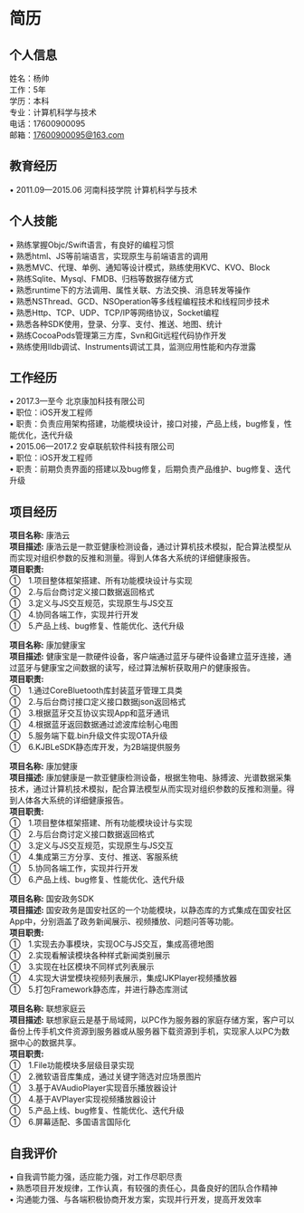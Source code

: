 # 简历

## 个人信息<br>
姓名：杨帅<br> 
工作：5年<br>
学历：本科<br>
专业：计算机科学与技术<br>
电话：17600900095<br>
邮箱：17600900095@163.com<br>


## 教育经历<br>
•	2011.09—2015.06   河南科技学院   计算机科学与技术<br>

## 个人技能<br>
•	熟练掌握Objc/Swift语言，有良好的编程习惯<br>
•	熟悉html、JS等前端语言，实现原生与前端语言的调用<br>
•	熟悉MVC、代理、单例、通知等设计模式，熟练使用KVC、KVO、Block<br>
•	熟练Sqlite、Mysql、FMDB、归档等数据存储方式<br>
•	熟悉runtime下的方法调用、属性关联、方法交换、消息转发等操作<br>
•	熟悉NSThread、GCD、NSOperation等多线程编程技术和线程同步技术<br>
•	熟悉Http、TCP、UDP、TCP/IP等网络协议，Socket编程<br>
•	熟悉各种SDK使用，登录、分享、支付、推送、地图、统计<br>
•	熟练CocoaPods管理第三方库，Svn和Git远程代码协作开发<br>
•	熟练使用lldb调试、Instruments调试工具，监测应用性能和内存泄露<br>

## 工作经历<br>
•	2017.3—至今  北京康加科技有限公司<br>
•	职位：iOS开发工程师<br>
•	职责：负责应用架构搭建，功能模块设计，接口对接，产品上线，bug修复，性能优化，迭代升级<br>
•	2015.06—2017.2  安卓联航软件科技有限公司<br>
•	职位：iOS开发工程师<br>
•	职责：前期负责界面的搭建以及bug修复，后期负责产品维护、bug修复、迭代升级<br>

## 项目经历<br>
**项目名称:** 康浩云<br>
**项目描述:** 康浩云是一款亚健康检测设备，通过计算机技术模拟，配合算法模型从而实现对组织参数的反推和测量。得到人体各大系统的详细健康报告。<br>
**项目职责:**<br>
①&emsp;1.项目整体框架搭建、所有功能模块设计与实现<br>
①&emsp;2.与后台商讨定义接口数据返回格式<br>
①&emsp;3.定义与JS交互规范，实现原生与JS交互<br>
①&emsp;4.协同各端工作，实现并行开发<br>
①&emsp;5.产品上线、bug修复、性能优化、迭代升级<br>

**项目名称:** 康加健康宝<br>
**项目描述:** 健康宝是一款硬件设备，客户端通过蓝牙与硬件设备建立蓝牙连接，通过蓝牙与健康宝之间数据的读写，经过算法解析获取用户的健康报告。<br>
**项目职责:**<br>
①&emsp;1.通过CoreBluetooth库封装蓝牙管理工具类<br>
①&emsp;2.与后台商讨接口定义接口数据json返回格式<br>
①&emsp;3.根据蓝牙交互协议实现App和蓝牙通讯<br>
①&emsp;4.根据蓝牙返回数据通过滤波库绘制心电图<br>
①&emsp;5.服务端下载.bin升级文件实现OTA升级<br>
①&emsp;6.KJBLeSDK静态库开发，为2B端提供服务<br>

**项目名称:** 康加健康<br>
**项目描述:** 康加健康是一款亚健康检测设备，根据生物电、脉搏波、光谱数据采集技术，通过计算机技术模拟，配合算法模型从而实现对组织参数的反推和测量。得到人体各大系统的详细健康报告。<br>
**项目职责:**<br>
①&emsp;1.项目整体框架搭建、所有功能模块设计与实现<br>
①&emsp;2.与后台商讨定义接口数据返回格式<br>
①&emsp;3.定义与JS交互规范，实现原生与JS交互<br>
①&emsp;4.集成第三方分享、支付、推送、客服系统<br>
①&emsp;5.协同各端工作，实现并行开发<br>
①&emsp;6.产品上线、bug修复、性能优化、迭代升级<br>

**项目名称:** 国安政务SDK<br>
**项目描述:** 国安政务是国安社区的一个功能模块，以静态库的方式集成在国安社区App中，分别涵盖了政务新闻展示、视频播放、问题问答等功能。<br>
**项目职责:**<br>
①&emsp;1.实现去办事模块，实现OC与JS交互，集成高德地图<br>
①&emsp;2.实现看解读模块各种样式新闻类别展示<br>
①&emsp;3.实现在社区模块不同样式列表展示<br>
①&emsp;4.实现大讲堂模块视频列表展示，集成IJKPlayer视频播放器<br>
①&emsp;5.打包Framework静态库，并进行静态库测试<br>

**项目名称:** 联想家庭云<br>
**项目描述:** 联想家庭云是基于局域网，以PC作为服务器的家庭存储方案，客户可以备份上传手机文件资源到服务器或从服务器下载资源到手机，实现家人以PC为数据中心的数据共享。<br>
**项目职责:**<br>
①&emsp;1.File功能模块多层级目录实现<br>
①&emsp;2.微软语音库集成，通过关键字筛选对应场景图片<br>
①&emsp;3.基于AVAudioPlayer实现音乐播放器设计<br>
①&emsp;4.基于AVPlayer实现视频播放器设计<br>
①&emsp;5.产品上线、bug修复、性能优化、迭代升级<br>
①&emsp;6.屏幕适配、多国语言国际化<br>

## 自我评价<br>
•	自我调节能力强，适应能力强，对工作尽职尽责<br>
•	熟悉项目开发规律，工作认真，有较强的责任心，具备良好的团队合作精神<br>
•	沟通能力强、与各端积极协商开发方案，实现并行开发，提高开发效率<br>


